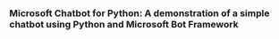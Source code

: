 ### Microsoft Chatbot for Python: A demonstration of a simple chatbot using Python and Microsoft Bot Framework